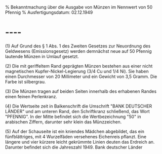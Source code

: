 % Bekanntmachung über die Ausgabe von Münzen im Nennwert von 50 Pfennig
% Ausfertigungsdatum: 02.12.1949
 
# ----

(1) Auf Grund des § 1 Abs. 1 des Zweiten Gesetzes zur Neuordnung des Geldwesens (Emissionsgesetz) werden demnächst neue auf 50 Pfennig lautende Münzen in Umlauf gesetzt.

(2) Die mit geriffeltem Rand geprägten Münzen bestehen aus einer nicht magnetischen Kupfer-Nickel-Legierung (3/4 Cu und 1/4 Ni). Sie haben einen Durchmesser von 20 Millimeter und ein Gewicht von 3,5 Gramm. Die Farbe ist silbergrau.

(3) Die Münzen tragen auf beiden Seiten innerhalb des erhabenen Randes einen feinen Perlenkranz.

(4) Die Wertseite zeit in Balkenschrift die Umschrift "BANK DEUTSCHER LÄNDER" und am unteren Rand, den Schriftkranz schließend, das Wort "PFENNIG". In der Mitte befindet sich die Wertbezeichnung "50" in arabischen Ziffern, darunter sehr klein das Münzzeichen.

(5) Auf der Schauseite ist ein kniendes Mädchen abgebildet, das ein fünfblättriges, mit 4 Wurzelfäden versehenes Eichenreis pflanzt. Eine längere und vier kürzere leicht gekrümmte Linien deuten das Erdreich an. Darunter befindet sich die Jahreszahl 1949. Bank deutscher Länder
